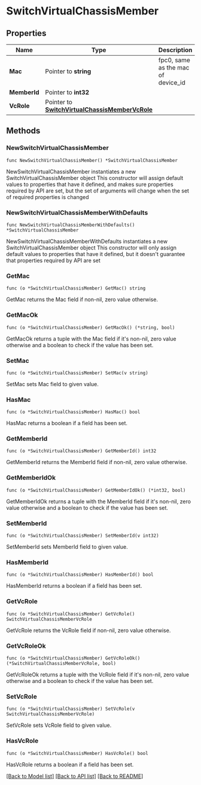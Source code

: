 # SwitchVirtualChassisMember

## Properties

Name | Type | Description | Notes
------------ | ------------- | ------------- | -------------
**Mac** | Pointer to **string** | fpc0, same as the mac of device_id | [optional] 
**MemberId** | Pointer to **int32** |  | [optional] 
**VcRole** | Pointer to [**SwitchVirtualChassisMemberVcRole**](SwitchVirtualChassisMemberVcRole.md) |  | [optional] 

## Methods

### NewSwitchVirtualChassisMember

`func NewSwitchVirtualChassisMember() *SwitchVirtualChassisMember`

NewSwitchVirtualChassisMember instantiates a new SwitchVirtualChassisMember object
This constructor will assign default values to properties that have it defined,
and makes sure properties required by API are set, but the set of arguments
will change when the set of required properties is changed

### NewSwitchVirtualChassisMemberWithDefaults

`func NewSwitchVirtualChassisMemberWithDefaults() *SwitchVirtualChassisMember`

NewSwitchVirtualChassisMemberWithDefaults instantiates a new SwitchVirtualChassisMember object
This constructor will only assign default values to properties that have it defined,
but it doesn't guarantee that properties required by API are set

### GetMac

`func (o *SwitchVirtualChassisMember) GetMac() string`

GetMac returns the Mac field if non-nil, zero value otherwise.

### GetMacOk

`func (o *SwitchVirtualChassisMember) GetMacOk() (*string, bool)`

GetMacOk returns a tuple with the Mac field if it's non-nil, zero value otherwise
and a boolean to check if the value has been set.

### SetMac

`func (o *SwitchVirtualChassisMember) SetMac(v string)`

SetMac sets Mac field to given value.

### HasMac

`func (o *SwitchVirtualChassisMember) HasMac() bool`

HasMac returns a boolean if a field has been set.

### GetMemberId

`func (o *SwitchVirtualChassisMember) GetMemberId() int32`

GetMemberId returns the MemberId field if non-nil, zero value otherwise.

### GetMemberIdOk

`func (o *SwitchVirtualChassisMember) GetMemberIdOk() (*int32, bool)`

GetMemberIdOk returns a tuple with the MemberId field if it's non-nil, zero value otherwise
and a boolean to check if the value has been set.

### SetMemberId

`func (o *SwitchVirtualChassisMember) SetMemberId(v int32)`

SetMemberId sets MemberId field to given value.

### HasMemberId

`func (o *SwitchVirtualChassisMember) HasMemberId() bool`

HasMemberId returns a boolean if a field has been set.

### GetVcRole

`func (o *SwitchVirtualChassisMember) GetVcRole() SwitchVirtualChassisMemberVcRole`

GetVcRole returns the VcRole field if non-nil, zero value otherwise.

### GetVcRoleOk

`func (o *SwitchVirtualChassisMember) GetVcRoleOk() (*SwitchVirtualChassisMemberVcRole, bool)`

GetVcRoleOk returns a tuple with the VcRole field if it's non-nil, zero value otherwise
and a boolean to check if the value has been set.

### SetVcRole

`func (o *SwitchVirtualChassisMember) SetVcRole(v SwitchVirtualChassisMemberVcRole)`

SetVcRole sets VcRole field to given value.

### HasVcRole

`func (o *SwitchVirtualChassisMember) HasVcRole() bool`

HasVcRole returns a boolean if a field has been set.


[[Back to Model list]](../README.md#documentation-for-models) [[Back to API list]](../README.md#documentation-for-api-endpoints) [[Back to README]](../README.md)


